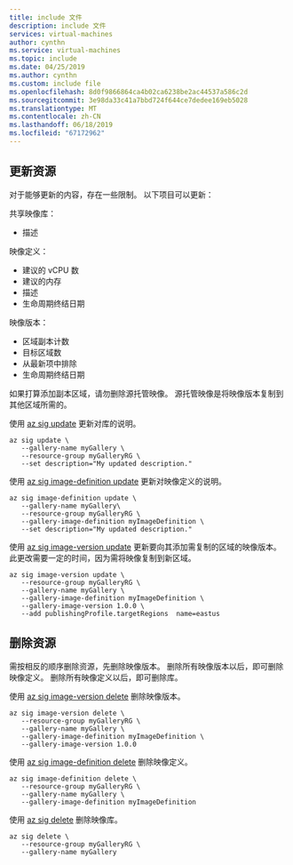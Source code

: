 ```yaml
---
title: include 文件
description: include 文件
services: virtual-machines
author: cynthn
ms.service: virtual-machines
ms.topic: include
ms.date: 04/25/2019
ms.author: cynthn
ms.custom: include file
ms.openlocfilehash: 8d0f9866864ca4b02ca6238be2ac44537a586c2d
ms.sourcegitcommit: 3e98da33c41a7bbd724f644ce7dedee169eb5028
ms.translationtype: MT
ms.contentlocale: zh-CN
ms.lasthandoff: 06/18/2019
ms.locfileid: "67172962"
---
```

## <a name="update-resources"></a>更新资源

对于能够更新的内容，存在一些限制。 以下项目可以更新： 

共享映像库：
- 描述

映像定义：
- 建议的 vCPU 数
- 建议的内存
- 描述
- 生命周期终结日期

映像版本：
- 区域副本计数
- 目标区域数
- 从最新项中排除
- 生命周期终结日期

如果打算添加副本区域，请勿删除源托管映像。 源托管映像是将映像版本复制到其他区域所需的。 

使用 [az sig update](https://docs.microsoft.com/cli/azure/sig?view=azure-cli-latest#az-sig-update) 更新对库的说明。 

```azurecli-interactive
az sig update \
   --gallery-name myGallery \
   --resource-group myGalleryRG \
   --set description="My updated description."
```


使用 [az sig image-definition update](https://docs.microsoft.com/cli/azure/sig/image-definition?view=azure-cli-latest#az-sig-image-definition-update) 更新对映像定义的说明。

```azurecli-interactive
az sig image-definition update \
   --gallery-name myGallery\
   --resource-group myGalleryRG \
   --gallery-image-definition myImageDefinition \
   --set description="My updated description."
```

使用 [az sig image-version update](https://docs.microsoft.com/cli/azure/sig/image-definition?view=azure-cli-latest#az-sig-image-definition-update) 更新要向其添加需复制的区域的映像版本。 此更改需要一定的时间，因为需将映像复制到新区域。

```azurecli-interactive
az sig image-version update \
   --resource-group myGalleryRG \
   --gallery-name myGallery \
   --gallery-image-definition myImageDefinition \
   --gallery-image-version 1.0.0 \
   --add publishingProfile.targetRegions  name=eastus
```

## <a name="delete-resources"></a>删除资源

需按相反的顺序删除资源，先删除映像版本。 删除所有映像版本以后，即可删除映像定义。 删除所有映像定义以后，即可删除库。 

使用 [az sig image-version delete](https://docs.microsoft.com/cli/azure/sig/image-version?view=azure-cli-latest#az-sig-image-version-delete) 删除映像版本。

```azurecli-interactive
az sig image-version delete \
   --resource-group myGalleryRG \
   --gallery-name myGallery \
   --gallery-image-definition myImageDefinition \
   --gallery-image-version 1.0.0 
```

使用 [az sig image-definition delete](https://docs.microsoft.com/cli/azure/sig/image-definition?view=azure-cli-latest#az-sig-image-definition-delete) 删除映像定义。

```azurecli-interactive
az sig image-definition delete \
   --resource-group myGalleryRG \
   --gallery-name myGallery \
   --gallery-image-definition myImageDefinition
```


使用 [az sig delete](https://docs.microsoft.com/cli/azure/sig?view=azure-cli-latest#az-sig-delete) 删除映像库。

```azurecli-interactive
az sig delete \
   --resource-group myGalleryRG \
   --gallery-name myGallery
```

